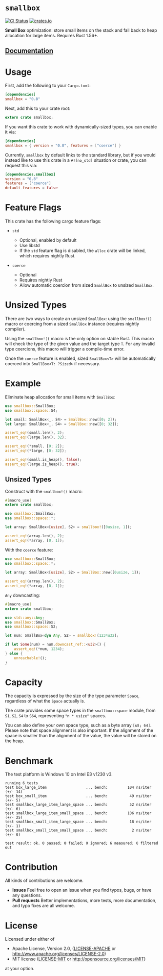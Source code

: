 # `smallbox`

[![CI Status](https://github.com/andylokandy/smallbox/actions/workflows/ci.yml/badge.svg)](https://github.com/andylokandy/smallbox/actions/workflows/ci.yml)
[![crates.io](https://img.shields.io/crates/v/smallbox.svg)](https://crates.io/crates/smallbox)

**Small Box** optimization: store small items on the stack and fall back to heap allocation for large items. Requires Rust 1.56+.

## [**Documentation**](https://andylokandy.github.io/smallbox)

# Usage

First, add the following to your `Cargo.toml`:

```toml
[dependencies]
smallbox = "0.8"
```

Next, add this to your crate root:

```rust
extern crate smallbox;
```

If you want this crate to work with dynamically-sized types, you can enable it via:

```toml
[dependencies]
smallbox = { version = "0.8", features = ["coerce"] }
```

Currently, `smallbox` by default links to the standard library, but if you would
instead like to use this crate in a `#![no_std]` situation or crate, you can request this via:

```toml
[dependencies.smallbox]
version = "0.8"
features = ["coerce"]
default-features = false
```

# Feature Flags

This crate has the following cargo feature flags:

- `std`
  - Optional, enabled by default
  - Use libstd
  - If the `std` feature flag is disabled, the `alloc` crate
    will be linked, which requires nightly Rust.

- `coerce`
  - Optional
  - Requires nightly Rust
  - Allow automatic coercion from sized `SmallBox` to unsized `SmallBox`.

# Unsized Types

There are two ways to create an unsized `SmallBox`: using the `smallbox!()` macro or coercing from a sized `SmallBox` instance (requires nightly compiler).

Using the `smallbox!()` macro is the only option on stable Rust. This macro will check the type of the given value and the target type `T`. For any invalid type coercions, this macro will trigger a compile-time error.

Once the `coerce` feature is enabled, sized `SmallBox<T>` will be automatically coerced into `SmallBox<T: ?Sized>` if necessary.

# Example

Eliminate heap allocation for small items with `SmallBox`:

```rust
use smallbox::SmallBox;
use smallbox::space::S4;

let small: SmallBox<_, S4> = SmallBox::new([0; 2]);
let large: SmallBox<_, S4> = SmallBox::new([0; 32]);

assert_eq!(small.len(), 2);
assert_eq!(large.len(), 32);

assert_eq!(*small, [0; 2]);
assert_eq!(*large, [0; 32]);

assert_eq!(small.is_heap(), false);
assert_eq!(large.is_heap(), true);
```

## Unsized Types

Construct with the `smallbox!()` macro:

```rust
#[macro_use]
extern crate smallbox;

use smallbox::SmallBox;
use smallbox::space::*;

let array: SmallBox<[usize], S2> = smallbox!([0usize, 1]);

assert_eq!(array.len(), 2);
assert_eq!(*array, [0, 1]);
```

With the `coerce` feature:

```rust
use smallbox::SmallBox;
use smallbox::space::*;
 
let array: SmallBox<[usize], S2> = SmallBox::new([0usize, 1]);

assert_eq!(array.len(), 2);
assert_eq!(*array, [0, 1]);
```

`Any` downcasting:

```rust
#[macro_use]
extern crate smallbox;

use std::any::Any;
use smallbox::SmallBox;
use smallbox::space::S2;

let num: SmallBox<dyn Any, S2> = smallbox!(1234u32);

if let Some(num) = num.downcast_ref::<u32>() {
    assert_eq!(*num, 1234);
} else {
    unreachable!();
}
```

# Capacity

The capacity is expressed by the size of the type parameter `Space`, regardless of what the `Space` actually is.

The crate provides some space types in the `smallbox::space` module, from `S1`, `S2`, `S4` to `S64`, representing `"n * usize"` spaces.

You can also define your own space type, such as a byte array `[u8; 64]`. Please note that space alignment is also important. If the alignment of the space is smaller than the alignment of the value, the value will be stored on the heap.

# Benchmark

The test platform is Windows 10 on Intel E3 v1230 v3.

```
running 6 tests
test box_large_item                  ... bench:         104 ns/iter (+/- 14)
test box_small_item                  ... bench:          49 ns/iter (+/- 5)
test smallbox_large_item_large_space ... bench:          52 ns/iter (+/- 6)
test smallbox_large_item_small_space ... bench:         106 ns/iter (+/- 25)
test smallbox_small_item_large_space ... bench:          18 ns/iter (+/- 1)
test smallbox_small_item_small_space ... bench:           2 ns/iter (+/- 0)

test result: ok. 0 passed; 0 failed; 0 ignored; 6 measured; 0 filtered out
```

# Contribution

All kinds of contributions are welcome.

- **Issues** Feel free to open an issue when you find typos, bugs, or have any questions.
- **Pull requests** Better implementations, more tests, more documentation, and typo fixes are all welcome.

# License

Licensed under either of

 * Apache License, Version 2.0, ([LICENSE-APACHE](LICENSE-APACHE) or http://www.apache.org/licenses/LICENSE-2.0)
 * MIT license ([LICENSE-MIT](LICENSE-MIT) or http://opensource.org/licenses/MIT)

at your option.
